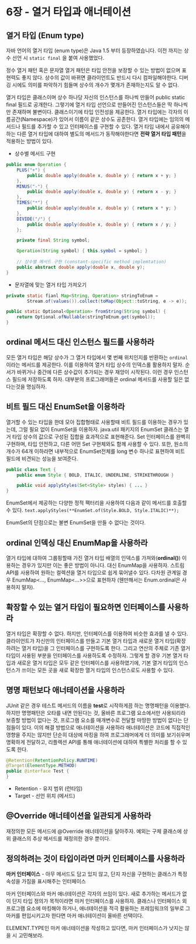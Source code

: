 # 6장 - 열거 타입과 애너테이션

## 열거 타입 (Enum type)

자바 언어의 열거 타입 (enum type)은 Java 1.5 부터 등장하였습니다. 이전 까지는 상수 선언 시 `static final` 을 붙여 사용했었다.

정수 열거 패턴 혹은 문자열 열거 패턴은 타입 안전을 보장할 수 있는 방법이 없으며 표현력도 좋지 않다. 상수의 값이 바뀌면 클라이언트도 반드시 다시 컴파일해야한다. 디버깅 시에도 의미를 파악하기 힘들며 상수의 개수가 몇개가 존재하는지도 알 수 없다.

열거 타입은 클래스이며 상수 하나당 자신의 인스턴스를 하나씩 만들어 public static final 필드로 공개한다. 그렇기에 열거 타입 선언으로 만들어진 인스턴스들은 딱 하나씩만 존재하며 불변이다. 클래스이기에 타입 인전성을 제공한다. 열거 타입에는 각자의 이름공간(Namespace)가 있어서 이름이 같은 상수도 공존한다. 열거 타입에는 임의의 메서드나 필드를 추가할 수 있고 인터페이스를 구현할 수 있다. 열거 타입 내에서 공유해야하는 다른 열거 타입에 대하여 별도의 메서드가 동작해야한다면 **전략 열거 타입 패턴**을 적용하는 방법이 있다.

- 상수별 메서드 구현

```java
public enum Operation {
	PLUS("+") {
		public double apply(double x, double y) { return x + y; }
	},
	MINUS("-") {
		public double apply(double x, double y) { return x - y; }
	},
	TIMES("*") {
		public double apply(double x, double y) { return x * y; }
	},
	DIVIDE("/") {
		public double apply(double x, double y) { return x / y; }
	};

	private final String symbol;

	Operation(String symbol) { this.symbol = symbol; }
	
	// 상수별 메서드 구현 (constant-specific method implemtation)
	public abstract double apply(double x, double y);
}
```

- 문자열에 맞는 열거 타입 가져오기

```java
private static fianl Map<String, Operation> stringToEnum = 
		Stream.of(values()).collect(toMap(Object::toString, e -> e));

public static Optional<Operation> fromString(String symbol) {
	return Optional.ofNullable(stringToEnum.get(symbol));
}
```

## ordinal 메서드 대신 인스턴스 필드를 사용하라

모든 열거 타입은 해당 상수가 그 열거 타입에서 몇 번째 위치인지를 반환하는 `ordinal` 이라는 메서드를 제공한다. 이를 이용하여 열거 타입 상수의 인덱스롤 활용하지 말자. 순서가 바뀌거나 중간에 다른 상수값이 추가되는 경우 재앙이 시작된다. 이런 경우 인스턴스 필드에 저장하도록 하자. 대부분의 프로그래머들은 ordinal 메서드를 사용할 일은 없다는것을 명심하자.

## 비트 필드 대신 EnumSet을 이용하라

열거할 수 있는 타입을 한데 모아 집합형태로 사용할때 비트 필드를 이용하는 경우가 있는데, 그럴 필요 없이 EnumSet을 이용하자. java.util 패키지의 EnumSet 클래스는 열거 타입 상수의 값으로 구성된 집합을 효과적으로 표현해준다. Set 인터페이스를 완벽히 구현하며, 타입 안전하고, 다른 어떤 Set 구현체와도 함께 사용할 수 있다. 또한, 원소의 개수가 64개 이하라면 내부적으로 EnumSet전체를 long 변수 하나로 표현하여 비트 필드에 비견되는 성능을 보여준다.

```java
public class Text {
	public enum Style { BOLD, ITALIC, UNDERLINE, STRIKETHROUGH }

	public void applyStyles(Set<Style> styles) { ... }
}
```

EnumSet에서 제공하는 다양한 정적 팩터리을 사용하여 다음과 같이 메서드를 호출할 수 있다. `text.applyStyles(**EnumSet.of(Style.BOLD, Style.ITALIC)**);`

EnumSet의 단점으로는 불변 EnumSet을 만들 수 없다는 것이다.

## ordinal 인덱싱 대신 EnumMap을 사용하라

열거 타입에 대하여 그룹핑할때 가진 열거 타입 배열의 인덱스를 가져와(**ordinal()**) 이용하는 경우가 있지만 이는 좋은 방법이 아니다. 대신 EnumMap을 사용하자. 스트림 API를 사용하여 원하는 컬렉션을 열거 타입으로 쉽게 묶어낼수 있다. 다차원 관계일 경우 EnumMap<..., EnumMap<...>>으로 표현하자 (웬만해서는 Enum.ordinal은 사용하지 말자).

## 확장할 수 있는 열거 타입이 필요하면 인터페이스를 사용하라

열거 타입은 확장할 수 없다. 하지만, 인터페이스를 이용하여 비슷한 효과를 낼 수 있다. 클라이언트가 자신만의 인터페이스를 만들고 기본 열거 타입과 새로운 열거 타입(확장하려는 열거 타입)을 그 인터페이스를 구현하도록 한다. 그리고 연산의 주체로 기존 열거 타입이 사용된 부분을 인터페이스를 사용하도록 수정하자. 그렇게 할 경우 기본 열거 타입과 새로운 열거 타입은 모두 같은 인터페이스를 사용하였기에, 기본 열거 타입의 인스턴스가 쓰이는 모든 곳을 새로 확장한 열거 타입의 인스턴스로도 사용할 수 있다.

## 명명 패턴보다 애너테이션을 사용하라

JUnit 같은 경우 테스트 메서드의 이름을 **test**로 시작하게끔 하는 명명패턴을 이용했다. 하지만 명명패턴은 오타를 내면 안된다는 것, 올바른 프로그램 요소에서만 사용되리라 보증할 방법이 없다는 것, 프로그램 요소를 매개변수로 전달할 마땅한 방법이 없다는 단점들이 있다. 이의 해결 방법으로 애너테이션을 사용하라 애너테이션은 코드에 직접적인 영향을 주지는 않지만 단순히 대상에 마킹을 하여 프로그래머에게 더 의미를 보기쉬우며 명확하게 전달하고, 리플렉션 API를 통해 애너테이션에 대하여 특별한 처리를 할 수 있도록 한다.

```java
@Retention(RetentionPolicy.RUNTIME)
@Target(ElementType.METHOD)
public @interface Test {
}
```

- Retention - 유지 범위 (런타임)
- Target - 선언 위치 (메서드)

## @Override 애너테이션을 일관되게 사용하라

재정의한 모든 메서드에 @Override 애너테이션을 달아주자. 예외는 구체 클래스에 상위 클래스의 추상 메서드를 재정의한 경우 뿐이다.

## 정의하려는 것이 타입이라면 마커 인터페이스를 사용하라

**마커 인터페이스** - 아무 메서드도 담고 있지 않고, 단지 자신을 구현하는 클래스가 특정 속성을 가짐을 표시해주는 인터페이스

마커 인터페이스와 마커 애너테이션은 각자의 쓰임이 있다. 새로 추가하는 메서드가 없이 단지 타입 정의가 목적이라면 마커 인터페이스를 사용하자. 클래스나 인터페이스 외 프로그램 요소에 마킹해야 하거나, 애너테이션을 적극 활용하는 프레임워크의 일부로 그 마커를 편입시키고자 한다면 마커 애너테이션이 올바른 선택이다.

ELEMENT.TYPE인 마커 애너테이션을 작성하고 있다면, 마커 인터페이스가 낫지는 않을 시 고민해보라.